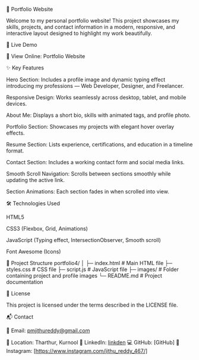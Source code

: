 💼 Portfolio Website

Welcome to my personal portfolio website! This project showcases my skills, projects, and contact information in a modern, responsive, and interactive layout designed to highlight my work beautifully.

🚀 Live Demo

🔗 View Online: Portfolio Website

✨ Key Features

Hero Section: Includes a profile image and dynamic typing effect introducing my professions — Web Developer, Designer, and Freelancer.

Responsive Design: Works seamlessly across desktop, tablet, and mobile devices.

About Me: Displays a short bio, skills with animated tags, and profile photo.

Portfolio Section: Showcases my projects with elegant hover overlay effects.

Resume Section: Lists experience, certifications, and education in a timeline format.

Contact Section: Includes a working contact form and social media links.

Smooth Scroll Navigation: Scrolls between sections smoothly while updating the active link.

Section Animations: Each section fades in when scrolled into view.

🛠 Technologies Used

HTML5

CSS3 (Flexbox, Grid, Animations)

JavaScript (Typing effect, IntersectionObserver, Smooth scroll)

Font Awesome (Icons)

📂 Project Structure
portfolio4/
│
├─ index.html     # Main HTML file
├─ styles.css     # CSS file
├─ script.js      # JavaScript file
├─ images/        # Folder containing project and profile images
└─ README.md      # Project documentation

📜 License

This project is licensed under the terms described in the LICENSE file.

📬 Contact

📧 Email: pmjithureddy@gmail.com

📍 Location: Tharthur, Kurnool
🔗 LinkedIn: [linkden](https://www.linkedin.com/in/jithendra-reddy-221393210/)
💻 GitHub: [GitHub]
📸 Instagram: [https://www.instagram.com/jithu_reddy_467/]
